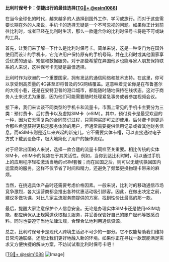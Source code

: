 **比利时保号卡：便捷出行的最佳选择[[TG💪+ @esim1088](https://t.me/s/esim1088)]**

在当今全球化的时代，越来越多的人选择到国外工作、学习或旅行。而对于这些需要长期在外的人来说，手机卡的选择无疑是一个不可忽视的问题。如果你正计划前往比利时，或者已经在比利时生活，那么一款适合你的比利时保号卡将是不可或缺的工具。

首先，让我们来了解一下什么是比利时保号卡。简单来说，这是一种专门为在国外使用而设计的手机卡，它允许用户保持原有的手机号码，并在比利时或其他国家享受优质的通话、短信和数据服务。对于那些希望在异国他乡也能与家人朋友保持联系的人来说，这种保号卡无疑是最佳选择。

比利时作为欧洲的一个重要国家，拥有发达的通信网络和技术支持。在这里，你可以享受到高质量的4G甚至即将普及的5G网络覆盖。这意味着无论你是在布鲁塞尔的大街小巷，还是在安特卫普的港口城市，都能随时随地保持在线状态。这对于商务人士来说尤为重要，因为他们可能需要随时处理紧急事务或者参加视频会议。

接下来，我们来谈谈不同类型的手机卡和流量卡。市面上常见的手机卡主要分为三类：预付费卡、后付费卡以及虚拟SIM卡（eSIM）。其中，预付费卡是最受欢迎的一种，因为它无需复杂的合同签订过程，只需购买即可立即使用。后付费卡则更适合那些希望获得更稳定服务体验的用户，但通常需要提供信用记录或者其他财务信息。而eSIM卡则是近年来兴起的新宠儿，它不需要实体卡槽，可以直接通过电子方式下载到设备中，极大地简化了用户的操作流程。

对于经常出国的人来说，选择一款合适的流量卡同样至关重要。相比传统的实体SIM卡，eSIM卡的优势在于其灵活性。例如，当你到达比利时时，可以通过手机上的应用程序轻松激活当地的eSIM套餐；而在回国之后，则可以无缝切换回国内运营商的服务。这样不仅节省了时间和精力，还避免了频繁更换物理卡带来的麻烦。

当然，在挑选具体产品时还需要考虑价格因素。一般来说，比利时的移动通信市场竞争激烈，各大运营商都会推出各种优惠活动吸引顾客。因此，在做出决定之前，建议多做功课，对比几家主流服务商提供的方案，找到性价比最高的那一款。

最后，提醒大家注意保护个人信息安全。无论是办理实体SIM卡还是使用eSIM功能，都应确保从正规渠道获取相关服务，并妥善保管好自己的账户密码等敏感资料。同时也要遵守当地法律法规，合理合法地利用通信资源。

总之，比利时保号卡是现代人跨境生活必不可少的一部分。它不仅能帮助我们维持日常沟通联络，还能让我们更好地融入新的环境。如果你正在寻找一款既能满足需求又方便快捷的解决方案，不妨试试看比利时保号卡吧！

[[TG💪+ @esim1088](https://t.me/s/esim1088) ![Image](https://i.postimg.cc/4NQfJmqS/Snipaste-2025-05-13-00-14-12.png)]